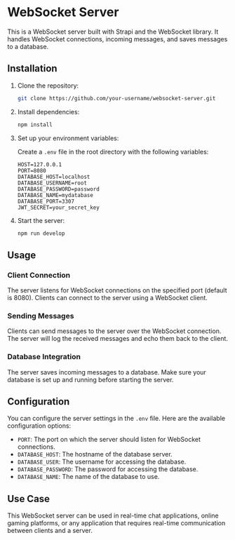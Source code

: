 # WebSocket Server

This is a WebSocket server built with Strapi and the WebSocket library. It handles WebSocket connections, incoming messages, and saves messages to a database.

## Installation

1. Clone the repository:

   ```bash
   git clone https://github.com/your-username/websocket-server.git
   ```

2. Install dependencies:

   ```bash
   npm install
   ```

3. Set up your environment variables:

   Create a `.env` file in the root directory with the following variables:

   ```plaintext
   HOST=127.0.0.1
   PORT=8080
   DATABASE_HOST=localhost
   DATABASE_USERNAME=root
   DATABASE_PASSWORD=password
   DATABASE_NAME=mydatabase
   DATABASE_PORT=3307
   JWT_SECRET=your_secret_key
   ```

4. Start the server:

   ```bash
   npm run develop
   ```

## Usage

### Client Connection

The server listens for WebSocket connections on the specified port (default is 8080). Clients can connect to the server using a WebSocket client.

### Sending Messages

Clients can send messages to the server over the WebSocket connection. The server will log the received messages and echo them back to the client.

### Database Integration

The server saves incoming messages to a database. Make sure your database is set up and running before starting the server.

## Configuration

You can configure the server settings in the `.env` file. Here are the available configuration options:

- `PORT`: The port on which the server should listen for WebSocket connections.
- `DATABASE_HOST`: The hostname of the database server.
- `DATABASE_USER`: The username for accessing the database.
- `DATABASE_PASSWORD`: The password for accessing the database.
- `DATABASE_NAME`: The name of the database to use.

## Use Case

This WebSocket server can be used in real-time chat applications, online gaming platforms, or any application that requires real-time communication between clients and a server.